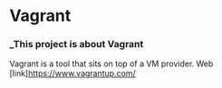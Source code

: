 # Vagrant

### _This project is about Vagrant

Vagrant is a tool that sits on top of a VM provider.
Web  [link]https://www.vagrantup.com/
